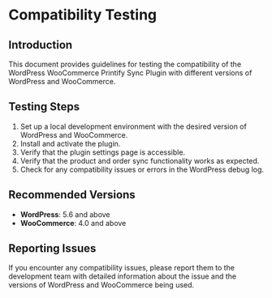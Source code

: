 # Compatibility Testing

## Introduction
This document provides guidelines for testing the compatibility of the WordPress WooCommerce Printify Sync Plugin with different versions of WordPress and WooCommerce.

## Testing Steps
1. Set up a local development environment with the desired version of WordPress and WooCommerce.
2. Install and activate the plugin.
3. Verify that the plugin settings page is accessible.
4. Verify that the product and order sync functionality works as expected.
5. Check for any compatibility issues or errors in the WordPress debug log.

## Recommended Versions
- **WordPress**: 5.6 and above
- **WooCommerce**: 4.0 and above

## Reporting Issues
If you encounter any compatibility issues, please report them to the development team with detailed information about the issue and the versions of WordPress and WooCommerce being used.